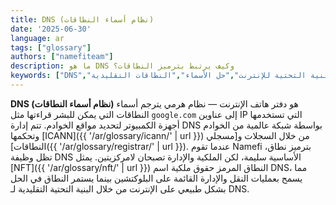 ```yaml
---
title: DNS (نظام أسماء النطاقات)
date: '2025-06-30'
language: ar
tags: ["glossary"]
authors: ["namefiteam"]
description: ما هو DNS وكيف يرتبط بترميز النطاقات؟
keywords: ["DNS","نظام أسماء النطاقات","البنية التحتية للإنترنت","حل الأسماء","النطاقات التقليدية"]
---
```


**DNS (نظام أسماء النطاقات)** هو دفتر هاتف الإنترنت — نظام هرمي يترجم أسماء النطاقات التي يمكن للبشر قراءتها مثل `google.com` إلى عناوين IP التي تستخدمها أجهزة الكمبيوتر لتحديد مواقع الخوادم. تتم إدارة DNS بواسطة شبكة عالمية من الخوادم وتحكمها [ICANN]({{ '/ar/glossary/icann/' | url }}) من خلال السجلات و[مسجلي النطاقات]({{ '/ar/glossary/registrar/' | url }}). عندما تقوم Namefi بترميز نطاق، تظل وظيفة DNS الأساسية سليمة، لكن الملكية والإدارة تصبحان لامركزيتين. يمثل [NFT]({{ '/ar/glossary/nft/' | url }}) النطاق المرمز حقوق ملكية اسم DNS، مما يسمح بعمليات النقل والإدارة القائمة على البلوكتشين بينما يستمر النطاق في الحل بشكل طبيعي على الإنترنت من خلال البنية التحتية التقليدية لـ DNS.